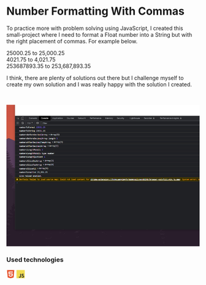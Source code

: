 # Number Formatting With Commas

To practice more with problem solving using JavaScript, I created this small-project where I need to format a Float number into a String but with the right placement of commas. For example below.

25000.25 to 25,000.25
<br />
4021.75 to 4,021.75
<br />
253687893.35 to 253,687,893.35

I think, there are plenty of solutions out there but I challenge myself to create my own solution and I was really happy with the solution I created.

<br />

![](project-preview.jpg)

### Used technologies
<img width="22px" src="html5-plain.svg"> <img width="22px" src="javascript-original.svg">

